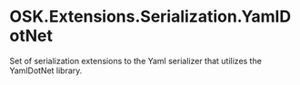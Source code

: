 # OSK.Extensions.Serialization.YamlDotNet
Set of serialization extensions to the Yaml serializer that utilizes the YamlDotNet library.
